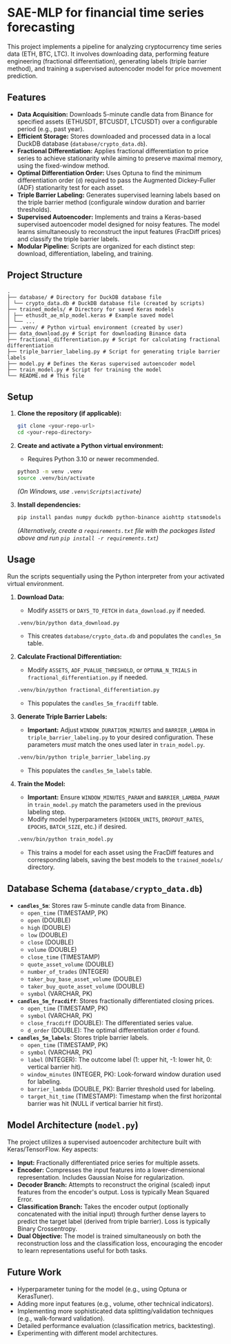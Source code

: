 # SAE-MLP for financial time series forecasting

This project implements a pipeline for analyzing cryptocurrency time series data (ETH, BTC, LTC). It involves downloading data, performing feature engineering (fractional differentiation), generating labels (triple barrier method), and training a supervised autoencoder model for price movement prediction.

## Features

*   **Data Acquisition:** Downloads 5-minute candle data from Binance for specified assets (ETHUSDT, BTCUSDT, LTCUSDT) over a configurable period (e.g., past year).
*   **Efficient Storage:** Stores downloaded and processed data in a local DuckDB database (`database/crypto_data.db`).
*   **Fractional Differentiation:** Applies fractional differentiation to price series to achieve stationarity while aiming to preserve maximal memory, using the fixed-window method.
*   **Optimal Differentiation Order:** Uses Optuna to find the minimum differentiation order (`d`) required to pass the Augmented Dickey-Fuller (ADF) stationarity test for each asset.
*   **Triple Barrier Labeling:** Generates supervised learning labels based on the triple barrier method (configurale window duration and barrier thresholds).
*   **Supervised Autoencoder:** Implements and trains a Keras-based supervised autoencoder model designed for noisy features. The model learns simultaneously to reconstruct the input features (FracDiff prices) and classify the triple barrier labels.
*   **Modular Pipeline:** Scripts are organized for each distinct step: download, differentiation, labeling, and training.

## Project Structure

```
.
├── database/ # Directory for DuckDB database file
│ └── crypto_data.db # DuckDB database file (created by scripts)
├── trained_models/ # Directory for saved Keras models
│ ├── ethusdt_ae_mlp_model.keras # Example saved model
│ └── ...
├── .venv/ # Python virtual environment (created by user)
├── data_download.py # Script for downloading Binance data
├── fractional_differentiation.py # Script for calculating fractional differentiation
├── triple_barrier_labeling.py # Script for generating triple barrier labels
├── model.py # Defines the Keras supervised autoencoder model
├── train_model.py # Script for training the model
└── README.md # This file
```

## Setup

1.  **Clone the repository (if applicable):**
    ```bash
    git clone <your-repo-url>
    cd <your-repo-directory>
    ```

2.  **Create and activate a Python virtual environment:**
    *   Requires Python 3.10 or newer recommended.
    ```bash
    python3 -m venv .venv
    source .venv/bin/activate
    ```
    *(On Windows, use `.venv\Scripts\activate`)*

3.  **Install dependencies:**
    ```bash
    pip install pandas numpy duckdb python-binance aiohttp statsmodels optuna tensorflow scikit-learn
    ```
    *(Alternatively, create a `requirements.txt` file with the packages listed above and run `pip install -r requirements.txt`)*

## Usage

Run the scripts sequentially using the Python interpreter from your activated virtual environment.

1.  **Download Data:**
    *   Modify `ASSETS` or `DAYS_TO_FETCH` in `data_download.py` if needed.
    ```bash
    .venv/bin/python data_download.py
    ```
    *   This creates `database/crypto_data.db` and populates the `candles_5m` table.

2.  **Calculate Fractional Differentiation:**
    *   Modify `ASSETS`, `ADF_PVALUE_THRESHOLD`, or `OPTUNA_N_TRIALS` in `fractional_differentiation.py` if needed.
    ```bash
    .venv/bin/python fractional_differentiation.py
    ```
    *   This populates the `candles_5m_fracdiff` table.

3.  **Generate Triple Barrier Labels:**
    *   **Important:** Adjust `WINDOW_DURATION_MINUTES` and `BARRIER_LAMBDA` in `triple_barrier_labeling.py` to your desired configuration. These parameters *must* match the ones used later in `train_model.py`.
    ```bash
    .venv/bin/python triple_barrier_labeling.py
    ```
    *   This populates the `candles_5m_labels` table.

4.  **Train the Model:**
    *   **Important:** Ensure `WINDOW_MINUTES_PARAM` and `BARRIER_LAMBDA_PARAM` in `train_model.py` match the parameters used in the previous labeling step.
    *   Modify model hyperparameters (`HIDDEN_UNITS`, `DROPOUT_RATES`, `EPOCHS`, `BATCH_SIZE`, etc.) if desired.
    ```bash
    .venv/bin/python train_model.py
    ```
    *   This trains a model for each asset using the FracDiff features and corresponding labels, saving the best models to the `trained_models/` directory.

## Database Schema (`database/crypto_data.db`)

*   **`candles_5m`**: Stores raw 5-minute candle data from Binance.
    *   `open_time` (TIMESTAMP, PK)
    *   `open` (DOUBLE)
    *   `high` (DOUBLE)
    *   `low` (DOUBLE)
    *   `close` (DOUBLE)
    *   `volume` (DOUBLE)
    *   `close_time` (TIMESTAMP)
    *   `quote_asset_volume` (DOUBLE)
    *   `number_of_trades` (INTEGER)
    *   `taker_buy_base_asset_volume` (DOUBLE)
    *   `taker_buy_quote_asset_volume` (DOUBLE)
    *   `symbol` (VARCHAR, PK)
*   **`candles_5m_fracdiff`**: Stores fractionally differentiated closing prices.
    *   `open_time` (TIMESTAMP, PK)
    *   `symbol` (VARCHAR, PK)
    *   `close_fracdiff` (DOUBLE): The differentiated series value.
    *   `d_order` (DOUBLE): The optimal differentiation order `d` found.
*   **`candles_5m_labels`**: Stores triple barrier labels.
    *   `open_time` (TIMESTAMP, PK)
    *   `symbol` (VARCHAR, PK)
    *   `label` (INTEGER): The outcome label (1: upper hit, -1: lower hit, 0: vertical barrier hit).
    *   `window_minutes` (INTEGER, PK): Look-forward window duration used for labeling.
    *   `barrier_lambda` (DOUBLE, PK): Barrier threshold used for labeling.
    *   `target_hit_time` (TIMESTAMP): Timestamp when the first horizontal barrier was hit (NULL if vertical barrier hit first).

## Model Architecture (`model.py`)

The project utilizes a supervised autoencoder architecture built with Keras/TensorFlow. Key aspects:

*   **Input:** Fractionally differentiated price series for multiple assets.
*   **Encoder:** Compresses the input features into a lower-dimensional representation. Includes Gaussian Noise for regularization.
*   **Decoder Branch:** Attempts to reconstruct the original (scaled) input features from the encoder's output. Loss is typically Mean Squared Error.
*   **Classification Branch:** Takes the encoder output (optionally concatenated with the initial input) through further dense layers to predict the target label (derived from triple barrier). Loss is typically Binary Crossentropy.
*   **Dual Objective:** The model is trained simultaneously on both the reconstruction loss and the classification loss, encouraging the encoder to learn representations useful for both tasks.

## Future Work

*   Hyperparameter tuning for the model (e.g., using Optuna or KerasTuner).
*   Adding more input features (e.g., volume, other technical indicators).
*   Implementing more sophisticated data splitting/validation techniques (e.g., walk-forward validation).
*   Detailed performance evaluation (classification metrics, backtesting).
*   Experimenting with different model architectures.